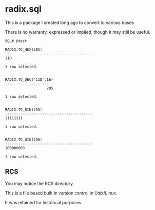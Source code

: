 
radix.sql
=========

This is a package I created long ago to convert to various bases

There is no warranty, expressed or implied, though it may still be useful.


```text
SQL# @test

RADIX.TO_HEX(285)
----------------------------------------
11D

1 row selected.


RADIX.TO_DEC('11D',16)
----------------------
                   285

1 row selected.


RADIX.TO_BIN(255)
----------------------------------------
11111111

1 row selected.


RADIX.TO_BIN(256)
----------------------------------------
100000000

1 row selected.

```

## RCS

You may notice the RCS directory.

This is a file based built in version control in Unix/Linux. 

It was retained for historical purposes




